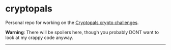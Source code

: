 # cryptopals

Personal repo for working on the [Cryptopals crypto challenges](https://cryptopals.com/).

**Warning**: There will be spoilers here, though you probably DONT want to look
at my crappy code anyway.


---

